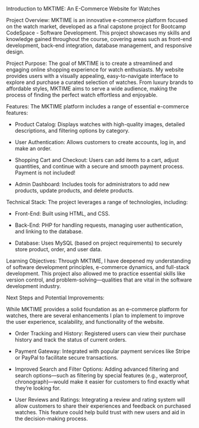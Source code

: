 Introduction to MKTIME: An E-Commerce Website for Watches

Project Overview: 
MKTIME is an innovative e-commerce platform focused on the watch market, developed as a final capstone project for Bootcamp CodeSpace - Software Development.
This project showcases my skills and knowledge gained throughout the course, covering areas such as front-end development, back-end integration, database management, 
and responsive design.

Project Purpose: 
The goal of MKTIME is to create a streamlined and engaging online shopping experience for watch enthusiasts. 
My website provides users with a visually appealing, easy-to-navigate interface to explore and purchase a curated selection of watches.
From luxury brands to affordable styles, MKTIME aims to serve a wide audience, making the process of finding the perfect watch effortless and enjoyable.

Features: 
The MKTIME platform includes a range of essential e-commerce features:

  - Product Catalog: Displays watches with high-quality images, detailed descriptions, and filtering options by category.
    
  - User Authentication: Allows customers to create accounts, log in, and make an order.
    
  - Shopping Cart and Checkout: Users can add items to a cart, adjust quantities, and continue with a secure and smooth payment process. Payment is not included!
    
  - Admin Dashboard: Includes tools for administrators to add new products, update products, and delete products.

Technical Stack: 
The project leverages a range of technologies, including:

  - Front-End: Built using HTML, and CSS.
    
  - Back-End: PHP for handling requests, managing user authentication, and linking to the database.
    
  - Database: Uses MySQL (based on project requirements) to securely store product, order, and user data.

Learning Objectives: 
Through MKTIME, I have deepened my understanding of software development principles, e-commerce dynamics, and full-stack development.
This project also allowed me to practice essential skills like version control, and problem-solving—qualities that are vital in the software development industry.

Next Steps and Potential Improvements:

While MKTIME provides a solid foundation as an e-commerce platform for watches, there are several enhancements I plan to implement to improve the user experience,
scalability, and functionality of the website.

  - Order Tracking and History: Registered users can view their purchase history and track the status of current orders.
    
  - Payment Gateway: Integrated with popular payment services like Stripe or PayPal to facilitate secure transactions.
    
  - Improved Search and Filter Options: Adding advanced filtering and search options—such as filtering by special features (e.g., waterproof, chronograph)—would make it
    easier for customers to find exactly what they’re looking for.
    
  - User Reviews and Ratings: Integrating a review and rating system will allow customers to share their experiences and feedback on purchased watches.
    This feature could help build trust with new users and aid in the decision-making process.

